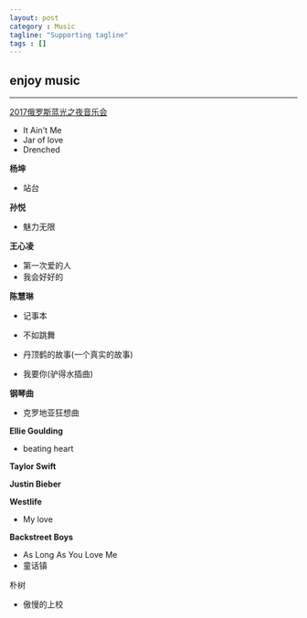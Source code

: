 ```yaml
---
layout: post
category : Music
tagline: "Supporting tagline"
tags : []
---
```

enjoy music
---
<!--more-->
---

[2017俄罗斯蓝光之夜音乐会](http://tv.cctv.com/2017/02/04/VIDEp4DJYg5JPjM09fAhitlK170204.shtml)


 + It Ain't Me
 + Jar of love
 + Drenched

**杨坤**
 + 站台

**孙悦**
 + 魅力无限



**王心凌**

 + 第一次爱的人
 + 我会好好的

**陈慧琳**

 + 记事本

 + 不如跳舞

 + 丹顶鹤的故事(一个真实的故事)

 + 我要你(驴得水插曲)

**钢琴曲**
 + 克罗地亚狂想曲


**Ellie Goulding**
 + beating heart

**Taylor Swift**

**Justin Bieber**

**Westlife**
+ My love

**Backstreet Boys**
+ As Long As You Love Me
+ 童话镇

朴树

 + 傲慢的上校
